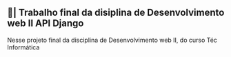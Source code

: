 ## 📑| Trabalho final da disiplina de Desenvolvimento web II API Django

  Nesse projeto final da disciplina de Desenvolvimento web II, do curso Téc Informática  

